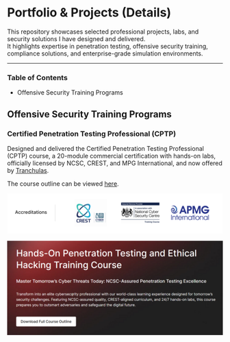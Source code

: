 # Portfolio & Projects (Details)

This repository showcases selected professional projects, labs, and security solutions I have designed and delivered.  
It highlights expertise in penetration testing, offensive security training, compliance solutions, and enterprise-grade simulation environments.  

---

### Table of Contents
- Offensive Security Training Programs


## Offensive Security Training Programs

### Certified Penetration Testing Professional (CPTP)

Designed and delivered the Certified Penetration Testing Professional (CPTP) course, a 20-module commercial certification with hands-on labs, officially licensed by NCSC, CREST, and MPG International, and now offered by [Tranchulas](https://tranchulas.com/course/hands-on-penetration-testing-and-ethical-hacking-training-course/).

The course outline can be viewed [here](https://tranchulas.com/wp-content/uploads/2025/06/Tranchulas_Penetration_Testing_Ethical_Hacking_Training_Outline.pdf).

![CPTP Course Accreditations](/media/cptp-outline.png)

![CPTP Information](/media/cptp.png)